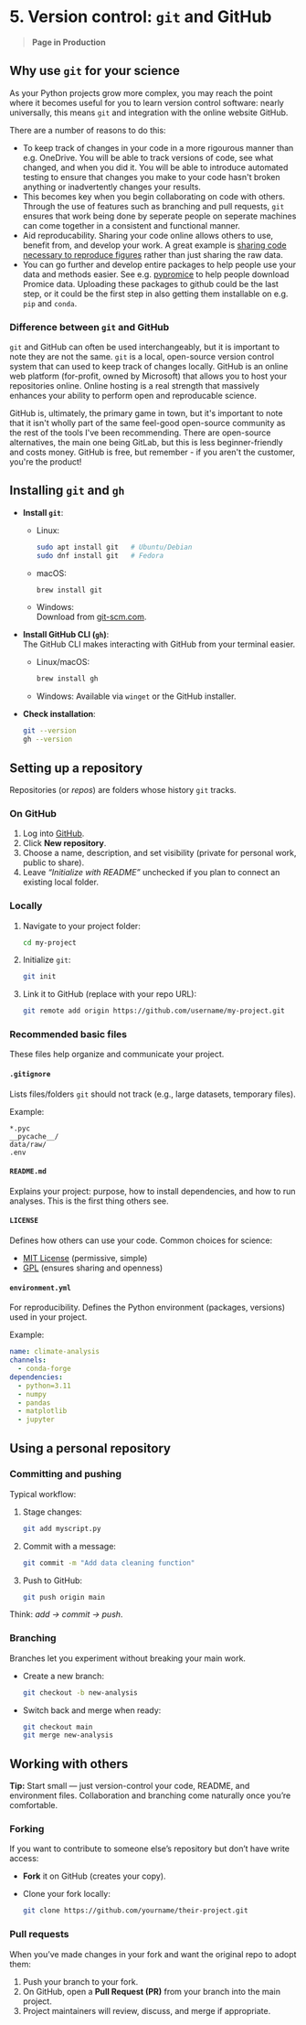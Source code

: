 # 5. Version control: `git` and GitHub

> **Page in Production**

## Why use `git` for your science

As your Python projects grow more complex, you may reach the point where it becomes useful for you to learn version control software: nearly universally, this means `git` and integration with the online website GitHub.

There are a number of reasons to do this:

 - To keep track of changes in your code in a more rigourous manner than e.g. OneDrive. You will be able to track versions of code, see what changed, and when you did it. You will be able to introduce automated testing to ensure that changes you make to your code hasn't broken anything or inadvertently changes your results.
 - This becomes key when you begin collaborating on code with others. Through the use of features such as branching and pull requests, `git` ensures that work being done by seperate people on seperate machines can come together in a consistent and functional manner.
 - Aid reproducability. Sharing your code online allows others to use, benefit from, and develop your work. A great example is [sharing code necessary to reproduce figures](https://github.com/hannahpicton/jakobshavn_isbrae) rather than just sharing the raw data. 
 - You can go further and develop entire packages to help people use your data and methods easier. See e.g. [pypromice](https://github.com/GEUS-Glaciology-and-Climate/pypromice) to help people download Promice data. Uploading these packages to github could be the last step, or it could be the first step in also getting them installable on e.g. `pip` and `conda`. 

### Difference between `git` and GitHub

`git` and GitHub can often be used interchangeably, but it is important to note they are not the same. `git` is a local, open-source version control system that can used to keep track of changes locally. GitHub is an online web platform (for-profit, owned by Microsoft) that allows you to host your repositories online. Online hosting is a real strength that massively enhances your ability to perform open and reproducable science. 

GitHub is, ultimately, the primary game in town, but it's important to note that it isn't wholly part of the same feel-good open-source community as the rest of the tools I've been recommending. There are open-source alternatives, the main one being GitLab, but this is less beginner-friendly and costs money. GitHub is free, but remember - if you aren't the customer, you're the product!

## Installing `git` and `gh`

- **Install `git`**:
  - Linux:  

    ```bash
    sudo apt install git   # Ubuntu/Debian
    sudo dnf install git   # Fedora
    ```

  - macOS:  

    ```bash
    brew install git
    ```

  - Windows:  
    Download from [git-scm.com](https://git-scm.com).

- **Install GitHub CLI (`gh`)**:  
  The GitHub CLI makes interacting with GitHub from your terminal easier.
  - Linux/macOS:  
    ```bash
    brew install gh
    ```
  - Windows: Available via `winget` or the GitHub installer.  

- **Check installation**:
  ```bash
  git --version
  gh --version

## Setting up a repository

Repositories (or *repos*) are folders whose history `git` tracks.

### On GitHub

1. Log into [GitHub](https://github.com).
2. Click **New repository**.
3. Choose a name, description, and set visibility (private for personal work, public to share).
4. Leave *“Initialize with README”* unchecked if you plan to connect an existing local folder.

### Locally

1. Navigate to your project folder:

   ```bash
   cd my-project
   ```
2. Initialize `git`:

   ```bash
   git init
   ```
3. Link it to GitHub (replace with your repo URL):

   ```bash
   git remote add origin https://github.com/username/my-project.git
   ```

### Recommended basic files

These files help organize and communicate your project.

#### `.gitignore`

Lists files/folders `git` should not track (e.g., large datasets, temporary files).

Example:

```
*.pyc
__pycache__/
data/raw/
.env
```

#### `README.md`

Explains your project: purpose, how to install dependencies, and how to run analyses.
This is the first thing others see.

#### `LICENSE`

Defines how others can use your code. Common choices for science:

* [MIT License](https://choosealicense.com/licenses/mit/) (permissive, simple)
* [GPL](https://choosealicense.com/licenses/gpl-3.0/) (ensures sharing and openness)

#### `environment.yml`

For reproducibility. Defines the Python environment (packages, versions) used in your project.

Example:

```yaml
name: climate-analysis
channels:
  - conda-forge
dependencies:
  - python=3.11
  - numpy
  - pandas
  - matplotlib
  - jupyter
```

## Using a personal repository

### Committing and pushing

Typical workflow:

1. Stage changes:

   ```bash
   git add myscript.py
   ```
2. Commit with a message:

   ```bash
   git commit -m "Add data cleaning function"
   ```
3. Push to GitHub:

   ```bash
   git push origin main
   ```

Think: *add → commit → push*.

### Branching

Branches let you experiment without breaking your main work.

* Create a new branch:

  ```bash
  git checkout -b new-analysis
  ```
* Switch back and merge when ready:

  ```bash
  git checkout main
  git merge new-analysis
  ```

## Working with others

**Tip:** Start small — just version-control your code, README, and environment files.
Collaboration and branching come naturally once you’re comfortable.

### Forking

If you want to contribute to someone else’s repository but don’t have write access:

* **Fork** it on GitHub (creates your copy).
* Clone your fork locally:

  ```bash
  git clone https://github.com/yourname/their-project.git
  ```

### Pull requests

When you’ve made changes in your fork and want the original repo to adopt them:

1. Push your branch to your fork.
2. On GitHub, open a **Pull Request (PR)** from your branch into the main project.
3. Project maintainers will review, discuss, and merge if appropriate.
